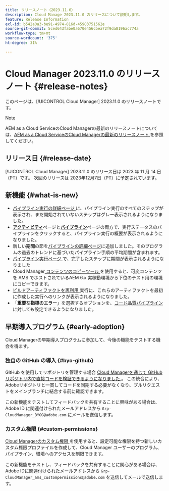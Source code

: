 ```yaml
---
title: リリースノート（2023.11.0）
description: Cloud Manage 2023.11.0 のリリースについて説明します。
feature: Release Information
exl-id: b542a0a3-be91-4974-816d-45983751562e
source-git-commit: 5ced643fabe0a670e456cbea72f9da8196ac774a
workflow-type: tm+mt
source-wordcount: '375'
ht-degree: 31%

---
```


# Cloud Manager 2023.11.0 のリリースノート {#release-notes}

このページは、[!UICONTROL Cloud Manager] 2023.11.0 のリリースノートです。

>[!NOTE]
>
>AEM as a Cloud ServiceのCloud Managerの最新のリリースノートについては、[AEM as a Cloud ServiceのCloud Managerの最新のリリースノート ](https://experienceleague.adobe.com/en/docs/experience-manager-cloud-service/content/release-notes/cloud-manager/current) を参照してください。

## リリース日 {#release-date}

[!UICONTROL Cloud Manager] 2023.11.0 のリリース日は 2023 年 11 月 14 日（PT）です。 次回のリリースは 2023年12月7日（PT）に予定されています。

## 新機能 {#what-is-new}

* [ パイプライン実行の詳細ページ ](/help/using/managing-pipelines.md#view-details) に、パイプライン実行のすべてのステップが表示され、まだ開始されていないステップはグレー表示されるようになりました。
* **[アクティビティ](/help/using/managing-pipelines.md#activity)**&#x200B;ページと&#x200B;**[パイプライン](/help/using/managing-pipelines.md#pipelines)**&#x200B;ページの両方で、実行ステータスのパイプラインをクリックすると、パイプライン実行の概要が表示されるようになりました。
* 新しい&#x200B;**期間**&#x200B;の節を[パイプラインの詳細ページ](/help/using/managing-pipelines.md#view-details)に追加しました。そのプログラムの過去のトレンドに基づいたパイプライン手順の平均期間が含まれます。
* [ パイプライン実行ページ ](/help/using/managing-pipelines.md#activity-window) で、完了したステップに期間が表示されるようになりました
* Cloud Manager[ コンテンツのコピーツール ](/help/using/content-copy.md) を使用すると、可変コンテンツを AMS でホストされているAEM 6.x 実稼動環境から下位のテスト用の環境にコピーできます。
* [ ビルドアーティファクトを再利用 ](/help/getting-started/project-setup.md#build-artifact-reuse) 実行に、これらのアーティファクトを最初に作成した実行へのリンクが表示されるようになりました。
* 「**重要な指標のエラー**」を選択するオプションを、[コード品質パイプライン](/help/using/non-production-pipelines.md)に対しても設定できるようになりました。

## 早期導入プログラム {#early-adoption}

Cloud Managerの早期導入プログラムに参加して、今後の機能をテストする機会を得ます。

### 独自の GitHub の導入 {#byo-github}

GitHub を使用してリポジトリを管理する場合 [Cloud Managerを通じて GitHub リポジトリ内で直接コードを検証できるようになりました ](/help/managing-code/private-repositories.md)。 この統合により、Adobeリポジトリと一貫してコードを同期する必要がなくなり、プルリクエストをメインブランチに結合する前に確認できます。

この新機能をテストしてフィードバックを共有することに興味がある場合は、Adobe ID に関連付けられたメールアドレスから `Grp-CloudManager_BYOG@adobe.com` にメールを送信します。

### カスタム権限 {#custom-permissions}

[Cloud Managerのカスタム権限 ](/help/using/custom-permissions.md) を使用すると、設定可能な権限を持つ新しいカスタム権限プロファイルを作成して、Cloud Manager ユーザーのプログラム、パイプライン、環境へのアクセスを制限できます。

この新機能をテストし、フィードバックを共有することに関心がある場合は、Adobe IDに関連付けられたメールアドレスから `Grp-CloudManager_ams_custompermissions@adobe.com` を送信してメールで送信します。
